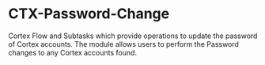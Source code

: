 # CTX-Password-Change
Cortex Flow and Subtasks which provide operations to update the password of Cortex accounts. The module allows users to perform the Password changes to any Cortex accounts found.
